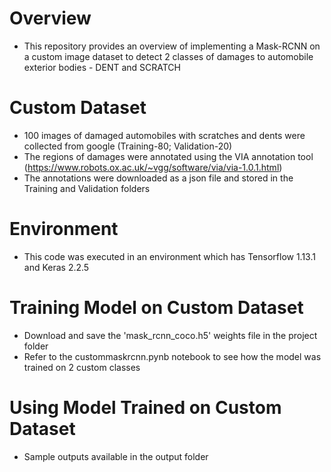 # Overview
- This repository provides an overview of implementing a Mask-RCNN on a custom image dataset to detect 2 classes of damages to automobile exterior bodies - DENT and SCRATCH
  
# Custom Dataset
- 100 images of damaged automobiles with scratches and dents were collected from google (Training-80; Validation-20)
- The regions of damages were annotated using the VIA annotation tool (https://www.robots.ox.ac.uk/~vgg/software/via/via-1.0.1.html)
- The annotations were downloaded as a json file and stored in the Training and Validation folders

# Environment
- This code was executed in an environment which has Tensorflow 1.13.1 and Keras 2.2.5

# Training Model on Custom Dataset
- Download and save the 'mask_rcnn_coco.h5' weights file in the project folder
- Refer to the custommaskrcnn.pynb notebook to see how the model was trained on 2 custom classes 

# Using Model Trained on Custom Dataset
- Sample outputs available in the output folder
